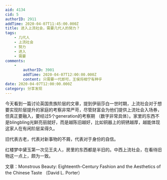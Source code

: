 ```yaml
---
aid: 4134
cid: 5
authorID: 2911
addTime: 2020-04-07T11:45:00.000Z
title: 进入上流社会，需要几代人的努力？
tags:
    - 几代人
    - 上流社会
    - 努力
    - 进入
    - 需要
comments:
    -
        authorID: 3901
        addTime: 2020-04-07T12:00:00.000Z
        content: 只需要一代即可，王侯将相宁有种乎
date: 2020-04-07T12:00:00.000Z
category: 分享发现
---
```


今天看到一篇讨论英国贵族阶层的文章，提到伊丽莎白一世时期，上流社会对于想要实现阶层提升的家庭的考察非常严苛，尽管财富会为他们提供上流社会入场券，但真正要融入，要经过5个generation的考察期 （数字非常具体）。家里的东西不是blingbling光鲜亮丽就好，而是越陈旧越好，比如铜器上的铜锈越厚，越能体现这家人在有闲阶层呆得久。

旧代表古老，代表对新事物的不屑，代表对于身份的自信。

红楼梦中黛玉第一次见王夫人，房里的东西都是半旧的。中西上流社会，在看待旧物这一点上，颇为一致。

文章：Monstrous Beauty: Eighteenth-Century Fashion and the Aesthetics of the Chinese Taste （David L. Porter）
